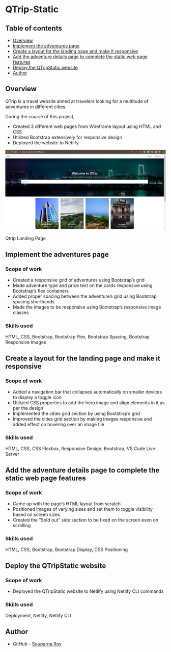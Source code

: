 # QTrip-Static

## Table of contents

- [Overview](#overview)
- [Implement the adventures page](#Implement-the-adventures-page)
- [Create a layout for the landing page and make it responsive](#Create-a-layout-for-the-landing-page-and-make-it-responsive)
- [Add the adventure details page to complete the static web page features](#Add-the-adventure-details-page-to-complete-the-static-web-page-features)
- [Deploy the QTripStatic website](#Deploy-the-QTripStatic-website)
- [Author](#author)




## Overview
QTrip is a travel website aimed at travelers looking for a multitude of adventures in different cities. 

During the course of this project,
<ul>
  <li>Created 3 different web pages from Wireframe layout using HTML and CSS</li>
  <li>Utilized Bootstrap extensively for responsive design</li>
  <li>Deployed the website to Netlify</li>
</ul>

![QTrip Landing Page](./Images/landing-page.png)
<p style="text-align : justify;">Qtrip Landing Page</p>

## Implement the adventures page

### Scope of work
<ul>
  <li>Created a responsive grid of adventures using Bootstrap’s grid</li>
  <li>Made adventure type and price text on the cards responsive using Bootstrap’s flex containers</li>
  <li>Added proper spacing between the adventure’s grid using Bootstrap spacing shorthands</li>
  <li>Made the images to be responsive using Bootstrap’s responsive image classes</li>
</ul>

### Skills used
HTML, CSS, Bootstrap, Bootstrap Flex, Bootstrap Spacing, Bootstrap Responsive Images

## Create a layout for the landing page and make it responsive

### Scope of work
<ul>
  <li>Added a navigation bar that collapses automatically on smaller devices to display a toggle icon</li>
  <li>Utilized CSS properties to add the hero image and align elements in it as per the design</li>
  <li>Implemented the cities grid section by using Bootstrap’s grid</li>
  <li>Improved the cities grid section by making images responsive and added effect on hovering over an image tile</li>
</ul>

### Skills used
HTML, CSS, CSS Flexbox, Responsive Design, Bootstrap, VS Code Live Server

## Add the adventure details page to complete the static web page features

### Scope of work
<ul>
  <li>Came up with the page’s HTML layout from scratch</li>
  <li>Positioned images of varying sizes and set them to toggle visibility based on screen sizes</li>
  <li>Created the “Sold out” side section to be fixed on the screen even on scrolling</li>
</ul>

### Skills used
HTML, CSS, Bootstrap, Bootstrap Display, CSS Positioning

## Deploy the QTripStatic website

### Scope of work
<ul>
  <li>Deployed the QTripStatic website to Netlify using Netlify CLI commands</li>
</ul>

### Skills used
Deployment, Netlify, Netlify CLI


## Author

- GitHub - [Souparna Roy](https://www.github.com/souparna-roy/)
